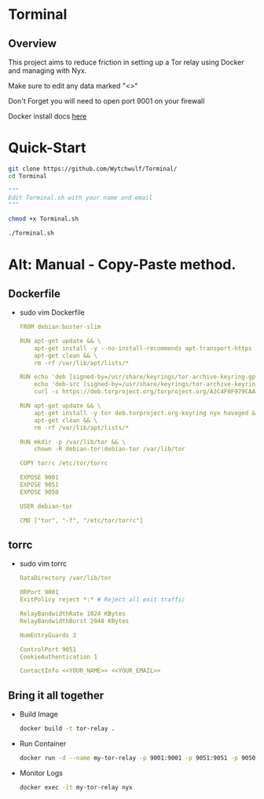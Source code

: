 # Torminal

## Overview

This project aims to reduce friction in setting up a Tor relay using Docker and managing with Nyx. 

Make sure to edit any data marked "<<like-this>>"

Don't Forget you will need to open port 9001 on your firewall

Docker install docs [here](https://docs.docker.com/engine/install/)

# Quick-Start

```bash
git clone https://github.com/Wytchwulf/Torminal/
cd Torminal
```
```python
"""
Edit Torminal.sh with your name and email
"""
```

```bash
chmod +x Torminal.sh
```

```bash
./Torminal.sh
```
# Alt: Manual - Copy-Paste method.

## Dockerfile

- sudo vim Dockerfile
  ```yaml
  FROM debian:buster-slim

  RUN apt-get update && \
      apt-get install -y --no-install-recommends apt-transport-https gnupg2 curl ca-certificates && \
      apt-get clean && \
      rm -rf /var/lib/apt/lists/*
  
  RUN echo 'deb [signed-by=/usr/share/keyrings/tor-archive-keyring.gpg] https://deb.torproject.org/torproject.org buster main' > /etc/apt/sources.list.d/tor.list && \
      echo 'deb-src [signed-by=/usr/share/keyrings/tor-archive-keyring.gpg] https://deb.torproject.org/torproject.org buster main' >> /etc/apt/sources.list.d/tor.list && \
      curl -s https://deb.torproject.org/torproject.org/A3C4F0F979CAA22CDBA8F512EE8CBC9E886DDD89.asc | gpg --dearmor | tee /usr/share/keyrings/tor-archive-keyring.gpg >/dev/null
  
  RUN apt-get update && \
      apt-get install -y tor deb.torproject.org-keyring nyx haveged && \
      apt-get clean && \
      rm -rf /var/lib/apt/lists/*
  
  RUN mkdir -p /var/lib/tor && \
      chown -R debian-tor:debian-tor /var/lib/tor
  
  COPY torrc /etc/tor/torrc
  
  EXPOSE 9001
  EXPOSE 9051
  EXPOSE 9050
  
  USER debian-tor
  
  CMD ["tor", "-f", "/etc/tor/torrc"]
  ```

## torrc

- sudo vim torrc
  ```yaml
  DataDirectory /var/lib/tor

  ORPort 9001
  ExitPolicy reject *:* # Reject all exit traffic
  
  RelayBandwidthRate 1024 KBytes
  RelayBandwidthBurst 2048 KBytes
  
  NumEntryGuards 3
  
  ControlPort 9051
  CookieAuthentication 1
  
  ContactInfo <<YOUR_NAME>> <<YOUR_EMAIL>>
  ```

## Bring it all together

- Build Image
  ```bash
  docker build -t tor-relay .
  ```

- Run Container
  ```bash
  docker run -d --name my-tor-relay -p 9001:9001 -p 9051:9051 -p 9050:9050 --restart always tor-relay
  ```

- Monitor Logs
  ```bash
  docker exec -it my-tor-relay nyx
  ```
    
